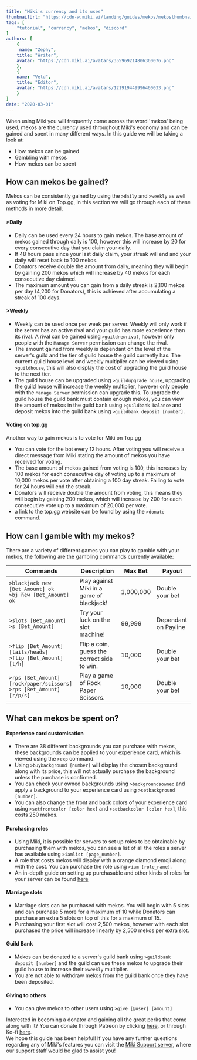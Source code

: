 ```yaml
---
title: "Miki's currency and its uses"
thumbnailUrl: "https://cdn-w.miki.ai/landing/guides/mekos/mekosthumbnail.png"
tags: [
    "tutorial", "currency", "mekos", "discord"
]
authors: [
    {
     name: "Zephy",
    title: "Writer",
    avatar: "https://cdn.miki.ai/avatars/355969214806360076.png"
    },
    {
    name: "Veld",
    title: "Editor",
    avatar: "https://cdn.miki.ai/avatars/121919449996460033.png"
    }
]
date: "2020-03-01"
---
```

When using Miki you will frequently come across the word 'mekos' being used, mekos are the currency used throughout Miki's economy and can be gained and spent in many different ways. In this guide we will be taking a look at:

- How mekos can be gained
- Gambling with mekos
- How mekos can be spent

## **How can mekos be gained?**
Mekos can be consistently gained by using the `>daily` and `>weekly` as well as voting for Miki on Top.gg, in this section we will go through each of these methods in more detail.

 #### >Daily
 - Daily can be used every 24 hours to gain mekos. The base amount of mekos gained through daily is 100, however this will increase by 20 for every consecutive day that you claim your daily.
 - If 48 hours pass since your last daily claim, your streak will end and your daily will reset back to 100 mekos.
 - Donators receive double the amount from daily, meaning they will begin by gaining 200 mekos which will increase by 40 mekos for each consecutive day claimed.
 - The maximum amount you can gain from a daily streak is 2,100 mekos per day (4,200 for Donators), this is achieved after accumulating a streak of 100 days.
 #### >Weekly 
- Weekly can be used once per week per server. Weekly will only work if the server has an active rival and your guild has more experience than its rival. A rival can be gained using `>guildnewrival`, however only people with the `Manage Server` permission can change the rival.
- The amount gained from weekly is dependant on the level of the server's guild and the tier of guild house the guild currently has. The current guild house level and weekly multiplier can be viewed using `>guildhouse`, this will also display the cost of upgrading the guild house to the next tier.
- The guild house can be upgraded using `>guildupgrade house`, upgrading the guild house will increase the weekly multiplier, however only people with the `Manage Server` permission can upgrade this. To upgrade the guild house the guild bank must contain enough mekos, you can view the amount of mekos in the guild bank using `>guildbank balance` and deposit mekos into the guild bank using `>guildbank deposit [number]`.

#### Voting on top.gg
Another way to gain mekos is to vote for Miki on Top.gg
- You can vote for the bot every 12 hours. After voting you will receive a direct message from Miki stating the amount of mekos you have received for voting.
- The base amount of mekos gained from voting is 100, this increases by 100 mekos for each consecutive day of voting up to a maximum of 10,000 mekos per vote after obtaining a 100 day streak. Failing to vote for 24 hours will end the streak.
- Donators will receive double the amount from voting, this means they will begin by gaining 200 mekos, which will increase by 200 for each consecutive vote up to a maximum of 20,000 per vote.
- a link to the top.gg website can be found by using the `>donate` command.

## **How can I gamble with my mekos?**
There are a variety of different games you can play to gamble with your mekos, the following are the gambling commands currently available:

| Commands | Description | Max Bet | Payout |
|---|---|---|---|
| `>blackjack new [Bet_Amount] ok` <br> `>bj new [Bet_Amount] ok` | Play against Miki in a game of blackjack! | 1,000,000 | Double your bet |
| `>slots [Bet_Amount]` <br> `>s [Bet_Amount]` | Try your luck on the slot machine! | 99,999 | Dependant on Payline |
| `>flip [Bet_Amount] [tails/heads]` <br> `>flip [Bet_Amount] [t/h]` | Flip a coin, guess the correct side to win. | 10,000 | Double your bet |
| `>rps [Bet_Amount] [rock/paper/scissors]` <br> `>rps [Bet_Amount] [r/p/s]` | Play a game of Rock Paper Scissors. | 10,000 | Double your bet |

## What can mekos be spent on?

#### Experience card customisation
- There are 38 different backgrounds you can purchase with mekos, these backgrounds can be applied to your experience card, which is viewed using the `>exp` command.
- Using `>buybackground [number]` will display the chosen background along with its price, this will not actually purchase the background unless the purchase is confirmed.
- You can check your owned backgrounds using `>backgroundsowned` and apply a background to your experience card using `>setbackground [number]`.
- You can also change the front and back colors of your experience card using `>setfrontcolor [color hex]` and `>setbackcolor [color hex]`, this costs 250 mekos.

#### Purchasing roles
- Using Miki, it is possible for servers to set up roles to be obtainable by purchasing them with mekos, you can see a list of all the roles a server has available using `>iamlist [page_number]`.
- A role that costs mekos will display with a orange diamond emoji along with the cost. You can purchase the role using `>iam [role_name]`.
- An in-depth guide on setting up purchasable and other kinds of roles for your server can be found [here](https://miki.ai/guides/using-miki-role-configuration)

#### Marriage slots
- Marriage slots can be purchased with mekos. You will begin with 5 slots and can purchase 5 more for a maximum of 10 while Donators can purchase an extra 5 slots on top of this for a maximum of 15.
- Purchasing your first slot will cost 2,500 mekos, however with each slot purchased the price will increase linearly by 2,500 mekos per extra slot.

#### Guild Bank
- Mekos can be donated to a server's guild bank using `>guildbank deposit [number]` and the guild can use these mekos to upgrade their guild house to increase their `>weekly` multiplier.
- You are not able to withdraw mekos from the guild bank once they have been deposited.

#### Giving to others
- You can give mekos to other users using `>give [@user] [amount]`

Interested in becoming a donator and gaining all the great perks that come along with it? You can donate through Patreon by clicking [here](https://www.patreon.com/mikibot), or through Ko-fi [here](https://ko-fi.com/velddy).<br>
We hope this guide has been helpful! If you have any further questions regarding any of Miki's features you can visit the [Miki Support server](https://discord.gg/39Xpj7K), where our support staff would be glad to assist you!
